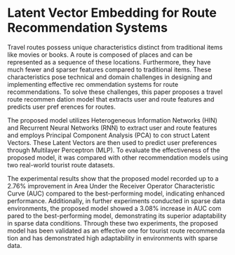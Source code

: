 # Latent Vector Embedding for Route Recommendation Systems
Travel routes possess unique characteristics distinct from traditional items like movies or books. A route is composed of places and can be represented as a sequence of these locations. Furthermore, they have much fewer and sparser features compared to traditional items. These characteristics pose technical and domain challenges in designing and implementing effective rec ommendation systems for route recommendations. To solve these challenges, this paper proposes a travel route recommen dation model that extracts user and route features and predicts user pref erences for routes. 

The proposed model utilizes Heterogeneous Information Networks (HIN) and Recurrent Neural Networks (RNN) to extract user and route features and employs Principal Component Analysis (PCA) to con struct Latent Vectors. These Latent Vectors are then used to predict user preferences through Multilayer Perceptron (MLP). To evaluate the effectiveness of the proposed model, it was compared with other recommendation models using two real-world tourist route datasets. 

The experimental results show that the proposed model recorded up to a 2.76% improvement in Area Under the Receiver Operator Characteristic Curve (AUC) compared to the best-performing model, indicating enhanced performance. Additionally, in further experiments conducted in sparse data environments, the proposed model showed a 3.08% increase in AUC com pared to the best-performing model, demonstrating its superior adaptability in sparse data conditions. Through these two experiments, the proposed model has been validated as an effective one for tourist route recommenda tion and has demonstrated high adaptability in environments with sparse data.